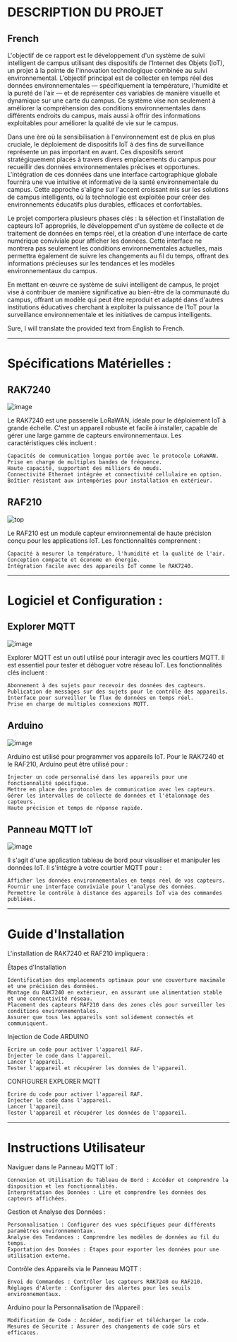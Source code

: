 # DESCRIPTION DU PROJET

## French

L'objectif de ce rapport est le développement d'un système de suivi intelligent de campus utilisant des dispositifs de l'Internet des Objets (IoT), un projet à la pointe de l'innovation technologique combinée au suivi environnemental. L'objectif principal est de collecter en temps réel des données environnementales — spécifiquement la température, l'humidité et la pureté de l'air — et de représenter ces variables de manière visuelle et dynamique sur une carte du campus. Ce système vise non seulement à améliorer la compréhension des conditions environnementales dans différents endroits du campus, mais aussi à offrir des informations exploitables pour améliorer la qualité de vie sur le campus.

Dans une ère où la sensibilisation à l'environnement est de plus en plus cruciale, le déploiement de dispositifs IoT à des fins de surveillance représente un pas important en avant. Ces dispositifs seront stratégiquement placés à travers divers emplacements du campus pour recueillir des données environnementales précises et opportunes. L'intégration de ces données dans une interface cartographique globale fournira une vue intuitive et informative de la santé environnementale du campus. Cette approche s'aligne sur l'accent croissant mis sur les solutions de campus intelligents, où la technologie est exploitée pour créer des environnements éducatifs plus durables, efficaces et confortables.

Le projet comportera plusieurs phases clés : la sélection et l'installation de capteurs IoT appropriés, le développement d'un système de collecte et de traitement de données en temps réel, et la création d'une interface de carte numérique conviviale pour afficher les données. Cette interface ne montrera pas seulement les conditions environnementales actuelles, mais permettra également de suivre les changements au fil du temps, offrant des informations précieuses sur les tendances et les modèles environnementaux du campus.

En mettant en œuvre ce système de suivi intelligent de campus, le projet vise à contribuer de manière significative au bien-être de la communauté du campus, offrant un modèle qui peut être reproduit et adapté dans d'autres institutions éducatives cherchant à exploiter la puissance de l'IoT pour la surveillance environnementale et les initiatives de campus intelligents.

Sure, I will translate the provided text from English to French. 

---

# Spécifications Matérielles :
  ## RAK7240 
  ![image](https://github.com/vendkura/RAK7420_RF210-Project/assets/51537350/1c37815c-2adf-4bd7-8187-b8d47baa2f07)

Le RAK7240 est une passerelle LoRaWAN, idéale pour le déploiement IoT à grande échelle. C'est un appareil robuste et facile à installer, capable de gérer une large gamme de capteurs environnementaux. Les caractéristiques clés incluent :

    Capacités de communication longue portée avec le protocole LoRaWAN.
    Prise en charge de multiples bandes de fréquence.
    Haute capacité, supportant des milliers de nœuds.
    Connectivité Ethernet intégrée et connectivité cellulaire en option.
    Boîtier résistant aux intempéries pour installation en extérieur.
 
  ## RAF210
![top](https://github.com/vendkura/RAK7420_RF210-Project/assets/51537350/5a1726a6-5a07-43d4-9939-83c45a2f9727)

Le RAF210 est un module capteur environnemental de haute précision conçu pour les applications IoT. Les fonctionnalités comprennent :

    Capacité à mesurer la température, l'humidité et la qualité de l'air.
    Conception compacte et économe en énergie.
    Intégration facile avec des appareils IoT comme le RAK7240.

---

# Logiciel et Configuration :
  ## Explorer MQTT
  ![image](https://github.com/vendkura/RAK7420_RF210-Project/assets/51537350/3cec8ae6-07bf-4c62-b81d-9ddc0f24a172)

Explorer MQTT est un outil utilisé pour interagir avec les courtiers MQTT. Il est essentiel pour tester et déboguer votre réseau IoT. Les fonctionnalités clés incluent :

    Abonnement à des sujets pour recevoir des données des capteurs.
    Publication de messages sur des sujets pour le contrôle des appareils.
    Interface pour surveiller le flux de données en temps réel.
    Prise en charge de multiples connexions MQTT.

  ## Arduino
  ![image](https://github.com/vendkura/RAK7420_RF210-Project/assets/51537350/e02e9966-0f7e-45fc-bb61-21d90e9768f6)

Arduino est utilisé pour programmer vos appareils IoT. Pour le RAK7240 et le RAF210, Arduino peut être utilisé pour :

    Injecter un code personnalisé dans les appareils pour une fonctionnalité spécifique.
    Mettre en place des protocoles de communication avec les capteurs.
    Gérer les intervalles de collecte de données et l'étalonnage des capteurs.
    Haute précision et temps de réponse rapide.

  ## Panneau MQTT IoT
![image](https://github.com/vendkura/RAK7420_RF210-Project/assets/51537350/7ed85319-ec05-45e1-9e1f-e472c951b8ab)

Il s'agit d'une application tableau de bord pour visualiser et manipuler les données IoT. Il s'intègre à votre courtier MQTT pour :

    Afficher les données environnementales en temps réel de vos capteurs.
    Fournir une interface conviviale pour l'analyse des données.
    Permettre le contrôle à distance des appareils IoT via des commandes publiées.

---

# Guide d'Installation

L'installation de RAK7240 et RAF210 impliquera :

Étapes d'Installation

    Identification des emplacements optimaux pour une couverture maximale et une précision des données.
    Montage du RAK7240 en extérieur, en assurant une alimentation stable et une connectivité réseau.
    Placement des capteurs RAF210 dans des zones clés pour surveiller les conditions environnementales.
    Assurer que tous les appareils sont solidement connectés et communiquent.

Injection de Code ARDUINO

    Écrire un code pour activer l'appareil RAF.
    Injecter le code dans l'appareil.
    Lancer l'appareil.
    Tester l'appareil et récupérer les données de l'appareil.
CONFIGURER EXPLORER MQTT

    Écrire du code pour activer l'appareil RAF.
    Injecter le code dans l'appareil.
    Lancer l'appareil.
    Tester l'appareil et récupérer les données de l'appareil.

---

# Instructions Utilisateur

Naviguer dans le Panneau MQTT IoT :

    Connexion et Utilisation du Tableau de Bord : Accéder et comprendre la disposition et les fonctionnalités.
    Interprétation des Données : Lire et comprendre les données des capteurs affichées.

Gestion et Analyse des Données :

    Personnalisation : Configurer des vues spécifiques pour différents paramètres environnementaux.
    Analyse des Tendances : Comprendre les modèles de données au fil du temps.
    Exportation des Données : Étapes pour exporter les données pour une utilisation externe.

Contrôle des Appareils via le Panneau MQTT :

    Envoi de Commandes : Contrôler les capteurs RAK7240 ou RAF210.
    Réglages d'Alerte : Configurer des alertes pour les seuils environnementaux.

Arduino pour la Personnalisation de l'Appareil :

    Modification de Code : Accéder, modifier et télécharger le code.
    Mesures de Sécurité : Assurer des changements de code sûrs et efficaces.

